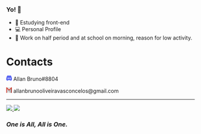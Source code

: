 ### Yo! 👋

- 📓 Estudying front-end
- 💻 Personal Profile
- 🔧 Work on half period and at school on morning, reason for low activity.

<div>
<h1>Contacts</h1>
<p><img height="15px" width="15px"src="./assets/discord-logo.svg" alt="discord logo"> Allan Bruno#8804</p>
<p><img src="./assets/gmail-logo.svg" width="15px" height="15px"> allanbrunooliveiravasconcelos@gmail.com</p>
</div>

---

<div>
  <a href="https://github.com/Allan_Bruno">
  <img height="150em" src="https://github-readme-stats.vercel.app/api?username=Allan-Bruno&show_icons=true&theme=dark&include_all_commits=true&count_private=true"/>
  <img height="150em" src="https://github-readme-stats.vercel.app/api/top-langs/?username=Allan-Bruno&layout=compact&langs_count=7&theme=dark"/>
  </a>
</div>

<h3><i>One is All, All is One.</i></h3>
